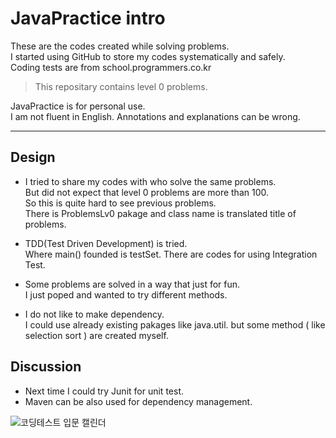 # JavaPractice intro
These are the codes created while solving problems.    
I started using GitHub to store my codes systematically and safely.   
Coding tests are from school.programmers.co.kr   

> This repositary contains level 0 problems.

JavaPractice is for personal use.   
I am not fluent in English. Annotations and explanations can be wrong.   
***
## Design   
* I tried to share my codes with who solve the same problems.   
But did not expect that level 0 problems are more than 100.   
So this is quite hard to see previous problems.   
There is ProblemsLv0 pakage and class name is translated title of problems.

* TDD(Test Driven Development) is tried.   
Where main() founded is testSet.
There are codes for using Integration Test.

* Some problems are solved in a way that just for fun.   
I just poped and wanted to try different methods.   

* I do not like to make dependency.   
I could use already existing pakages like java.util. but some method ( like selection sort ) are created myself.
## Discussion
* Next time I could try Junit for unit test.
* Maven can be also used for dependency management.
  
![코딩테스트 입문 캘린더](https://github.com/LionPony/JavaPractice/assets/146934556/74b7929d-fb23-43fb-ae6c-d211cbd13554)
